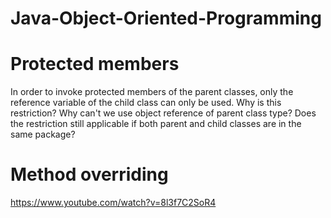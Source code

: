 # Java-Object-Oriented-Programming

# Protected members
In order to invoke protected members of the parent classes, only the reference variable of the child class can only be used. Why is this restriction? Why can't we use object reference of parent class type? Does the restriction still applicable if both parent and child classes are in the same package?

# Method overriding
https://www.youtube.com/watch?v=8l3f7C2SoR4

